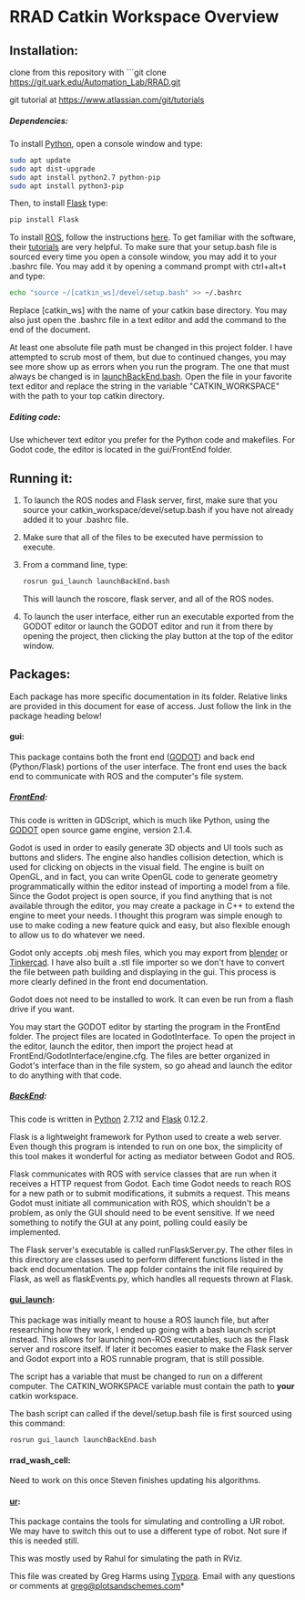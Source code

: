 # RRAD Catkin Workspace Overview

## Installation:

clone from this repository with ```git clone https://git.uark.edu/Automation_Lab/RRAD.git

git tutorial at https://www.atlassian.com/git/tutorials

##### Dependencies:

To install [Python](https://www.python.org/), open a console window and type:

```bash
sudo apt update
sudo apt dist-upgrade
sudo apt install python2.7 python-pip
sudo apt install python3-pip
```



Then, to install [Flask](http://flask.pocoo.org/) type:

```bash
pip install Flask
```



To install [ROS](http://www.ros.org/), follow the instructions [here](http://wiki.ros.org/kinetic/Installation/Ubuntu). To get familiar with the software, their [tutorials](http://wiki.ros.org/ROS/Tutorials) are very helpful. To make sure that your setup.bash file is sourced every time you open a console window, you may add it to your .bashrc file. You may add it by opening a command prompt with ctrl+alt+t and type:

```bash
echo "source ~/[catkin_ws]/devel/setup.bash" >> ~/.bashrc
```

Replace [catkin_ws] with the name of your catkin base directory. You may also just open the .bashrc file in a text editor and add the command to the end of the document.



At least one absolute file path must be changed in this project folder. I have attempted to scrub most of them, but due to continued changes, you may see more show up as errors when you run the program. The one that must always be changed is in [launchBackEnd.bash](./src/gui_launch/launchBackEnd.bash). Open the file in your favorite text editor and replace the string in the variable "CATKIN_WORKSPACE" with the path to your top catkin directory.



##### Editing code:

Use whichever text editor you prefer for the Python code and makefiles. For Godot code, the editor is located in the gui/FrontEnd folder. 



## Running it:

1. To launch the ROS nodes and Flask server, first, make sure that you source your catkin_workspace/devel/setup.bash if you have not already added it to your .bashrc file.  

2. Make sure that all of the files to be executed have permission to execute. 

3. From a command line, type:

   ```bash
   rosrun gui_launch launchBackEnd.bash
   ```

   This will launch the roscore, flask server, and all of the ROS nodes.

4. To launch the user interface, either run an executable exported from the GODOT editor or launch the GODOT editor and run it from there by opening the project, then clicking the play button at the top of the editor window.



## Packages:

Each package has more specific documentation in its folder. Relative links are provided in this document for ease of access. Just follow the link in the package heading below! 



#### gui:

This package contains both the front end ([GODOT](https://godotengine.org/)) and back end (Python/Flask) portions of the user interface. The front end uses the back end to communicate with ROS and the computer's file system. 

##### 	[FrontEnd](./src/gui/FrontEnd/FrontEndDocumentation.md):

This code is written in GDScript, which is much like Python, using the [GODOT](https://godotengine.org/) open source game engine, version 2.1.4. 

Godot is used in order to easily generate 3D objects and UI tools such as buttons and sliders. The engine also handles collision detection, which is used for clicking on objects in the visual field. The engine is built on OpenGL, and in fact, you can write OpenGL code to generate geometry programmatically within the editor instead of importing a model from a file. Since the Godot project is open source, if you find anything that is not available through the editor, you may create a package in C++ to extend the engine to meet your needs. I thought this program was simple enough to use to make coding a new feature quick and easy, but also flexible enough to allow us to do whatever we need.

Godot only accepts .obj mesh files, which you may export from [blender](https://www.blender.org/) or [Tinkercad](https://www.tinkercad.com/). I have also built a .stl file importer so we don't have to convert the file between path building and displaying in the gui. This process is more clearly defined in the front end documentation. 

Godot does not need to be installed to work. It can even be run from a flash drive if you want.

You may start the GODOT editor by starting the program in the FrontEnd folder. The project files are located in  GodotInterface. To open the project in the editor, launch the editor, then import the project head at FrontEnd/GodotInterface/engine.cfg. The files are better organized in Godot's interface than in the file system, so go ahead and launch the editor to do anything with that code. 

##### 	[BackEnd](./src/gui/BackEnd/BackEndDocumentation.md):

This code is written in [Python](https://www.python.org/) 2.7.12 and [Flask](http://flask.pocoo.org/) 0.12.2.

Flask is a lightweight framework for Python used to create a web server. Even though this program is intended to run on one box, the simplicity of this tool makes it wonderful for acting as mediator between Godot and ROS.

Flask communicates with ROS with service classes that are run when it receives a HTTP request from Godot. Each time Godot needs to reach ROS for a new path or to submit modifications, it submits a request. This means Godot must initiate all communication with ROS, which shouldn't be a problem, as only the GUI should need to be event sensitive. If we need something to notify the GUI at any point, polling could easily be implemented. 

The Flask server's executable is called runFlaskServer.py. The other files in this directory are classes used to perform different functions listed in the back end documentation. The app folder contains the init file required by Flask, as well as flaskEvents.py, which handles all requests thrown at Flask. 



#### [gui_launch](./src/gui_launch/guiLaunchDocumentation.md):

This package was initially meant to house a ROS launch file, but after researching how they work, I ended up going with a bash launch script instead. This allows for launching non-ROS executables, such as the Flask server and roscore itself. If later it becomes easier to make the Flask server and Godot export into a ROS runnable program, that is still possible. 

The script has a variable that must be changed to run on a different computer. The CATKIN_WORKSPACE variable must contain the path to **your** catkin workspace.

The bash script can called if the devel/setup.bash file is first sourced using this command:

```
rosrun gui_launch launchBackEnd.bash
```



#### rrad_wash_cell:

Need to work on this once Steven finishes updating his algorithms.



#### [ur](./src/ur/README.md):

This package contains the tools for simulating and controlling a UR robot. We may have to switch this out to use a different type of robot. Not sure if this is needed still.

This was mostly used by Rahul for simulating the path in RViz.



This file was created by Greg Harms using [Typora](https://typora.io/). Email with any questions or comments at greg@plotsandschemes.com*